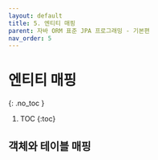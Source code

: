 ```yaml
---
layout: default
title: 5. 엔티티 매핑
parent: 자바 ORM 표준 JPA 프로그래밍 - 기본편
nav_order: 5
---
```


# 엔티티 매핑
{: .no_toc }

1. TOC
{:toc}

## 객체와 테이블 매핑